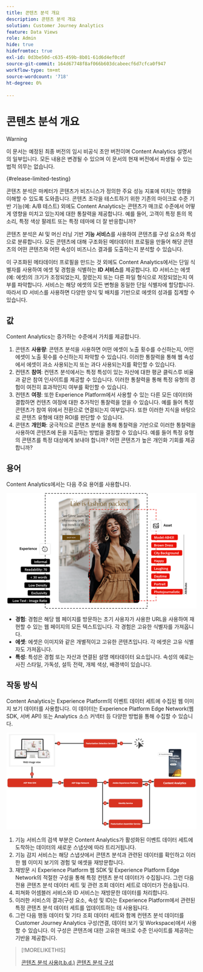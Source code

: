 ```yaml
---
title: 콘텐츠 분석 개요
description: 콘텐츠 분석 개요
solution: Customer Journey Analytics
feature: Data Views
role: Admin
hide: true
hidefromtoc: true
exl-id: 0d3be50d-c635-459b-8b01-61d6d4ef0cdf
source-git-commit: 164d67748f8af066b603dcabeecf6d7cfca0f947
workflow-type: tm+mt
source-wordcount: '718'
ht-degree: 0%

---
```


# 콘텐츠 분석 개요

<!-- 
This is a placeholder article for upcoming Content Analytics documentation. Currently used to set up contextual help entries for developer working on onboarding UI and workspace UI 
-->

>[!WARNING]
>
>이 문서는 예정된 최종 버전의 임시 비공식 초안 버전이며 Content Analytics 설명서의 일부입니다. 모든 내용은 변경될 수 있으며 이 문서의 현재 버전에서 파생될 수 있는 법적 의무는 없습니다.
>

{#release-limited-testing}

콘텐츠 분석은 마케터가 콘텐츠가 비즈니스가 정의한 주요 성능 지표에 미치는 영향을 이해할 수 있도록 도와줍니다. 콘텐츠 조각을 테스트하기 위한 기존의 마이크로 수준 기반 기능(예: A/B 테스트) 외에도 Content Analytics는 콘텐츠가 매크로 수준에서 어떻게 영향을 미치고 있는지에 대한 통찰력을 제공합니다. 예를 들어, 고객이 특정 톤의 목소리, 특정 색상 팔레트 또는 특정 테마에 더 잘 반응합니까?

콘텐츠 분석은 AI 및 머신 러닝 기반 **기능 서비스**&#x200B;를 사용하여 콘텐츠를 구성 요소와 특성으로 분류합니다. 모든 콘텐츠에 대해 구조화된 메타데이터 프로필을 만들어 해당 콘텐츠의 어떤 콘텐츠와 어떤 속성이 비즈니스 결과를 도출하는지 분석할 수 있습니다.

이 구조화된 메타데이터 프로필을 만드는 것 외에도 Content Analytics에서는 단일 식별자를 사용하여 에셋 및 경험을 식별하는 **ID 서비스**&#x200B;를 제공합니다. ID 서비스는 에셋(예: 에셋)의 크기가 조정되었는지, 잘렸는지 또는 다른 파일 형식으로 저장되었는지 여부를 파악합니다. 서비스는 해당 에셋의 모든 변형을 동일한 단일 식별자에 할당합니다. 따라서 ID 서비스를 사용하면 다양한 양식 및 배치를 기반으로 에셋의 성과를 집계할 수 있습니다.

## 값

Content Analytics는 증가하는 수준에서 가치를 제공합니다.

1. 콘텐츠 **사용량**: 콘텐츠 분석을 사용하면 어떤 에셋이 노출 횟수를 수신하는지, 어떤 에셋이 노출 횟수를 수신하는지 파악할 수 있습니다. 이러한 통찰력을 통해 웹 속성에서 에셋이 과소 사용되는지 또는 과다 사용되는지를 확인할 수 있습니다.
1. 컨텐츠 **참여**: 컨텐츠 분석에서는 특정 특성이 있는 자산에 대한 평균 클릭스루 비율과 같은 참여 인사이트를 제공할 수 있습니다. 이러한 통찰력을 통해 특정 유형의 경험이 여전히 효과적인지 여부를 확인할 수 있습니다.
1. 컨텐츠 **여정**: 또한 Experience Platform에서 사용할 수 있는 다른 모든 데이터와 결합하면 컨텐츠 여정에 대한 추가적인 통찰력을 얻을 수 있습니다. 예를 들어 특정 콘텐츠가 참여 위에서 전환으로 연결되는지 여부입니다. 또한 이러한 지식을 바탕으로 콘텐츠 유형에 대한 ROI를 판단할 수 있습니다.
1. 콘텐츠 **개인화**: 궁극적으로 콘텐츠 분석을 통해 통찰력을 기반으로 이러한 통찰력을 사용하여 콘텐츠에 돈을 지출하는 방법을 결정할 수 있습니다. 예를 들어 특정 유형의 콘텐츠를 특정 대상에게 보내야 합니까? 어떤 콘텐츠가 높은 개인화 기회를 제공합니까?

## 용어

Content Analytics에서는 다음 주요 용어를 사용합니다.

![Assets 및 경험](/help/content-analytics/assets//content-analytics-experience-asset.png)

* **경험**: 경험은 해당 웹 페이지를 방문하는 초기 사용자가 사용한 URL을 사용하여 재현할 수 있는 웹 페이지의 모든 텍스트입니다. 각 경험은 고유한 식별자를 가져옵니다.
* **에셋**: 에셋은 이미지와 같은 개별적이고 고유한 콘텐츠입니다. 각 에셋은 고유 식별자도 가져옵니다.
* **특성**: 특성은 경험 또는 자산과 연결된 설명 메타데이터 요소입니다. 속성의 예로는 사진 스타일, 가독성, 설득 전략, 개체 색상, 배경색이 있습니다.

## 작동 방식

Content Analytics는 Experience Platform의 이벤트 데이터 세트에 수집된 웹 이미지 보기 데이터를 사용합니다. 이 데이터는 Experience Platform Edge Network(웹 SDK, 서버 API) 또는 Analytics 소스 커넥터 등 다양한 방법을 통해 수집할 수 있습니다.

![콘텐츠 분석 - 작동 방식](assets/how-it-works.png)


1. 기능 서비스의 검색 부분은 Content Analytics가 활성화된 이벤트 데이터 세트에 도착하는 데이터의 새로운 스냅샷에 따라 트리거됩니다.
1. 기능 감지 서비스는 해당 스냅샷에서 콘텐츠 분석과 관련된 데이터를 확인하고 이러한 웹 이미지 보기의 경험 및 에셋을 재방문합니다.
1. 재방문 시 Experience Platform 웹 SDK 및 Experience Platform Edge Network의 적절한 구성을 통해 특정 컨텐츠 분석 데이터가 수집됩니다. 그런 다음 전용 콘텐츠 분석 데이터 세트 및 관련 조회 데이터 세트로 데이터가 전송됩니다.
1. 피쳐화 어셈블러 서비스와 ID 서비스는 재방문한 데이터를 처리합니다.
1. 이러한 서비스의 결과(구성 요소, 속성 및 ID)는 Experience Platform에서 관련된 특정 콘텐츠 분석 데이터 세트를 업데이트하는 데 사용됩니다.
1. 그런 다음 행동 데이터 및 기타 조회 데이터 세트와 함께 컨텐츠 분석 데이터를 Customer Journey Analytics 구성(연결, 데이터 보기 및 Workspace)에서 사용할 수 있습니다. 이 구성은 콘텐츠에 대한 고유한 매크로 수준 인사이트를 제공하는 기반을 제공합니다.

>[!MORELIKETHIS]
>
>[콘텐츠 분석 사용(t.b.d.)](#value)
>[콘텐츠 분석 구성](config/configuration.md)
